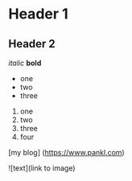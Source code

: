 # Header 1

## Header 2

*italic*
**bold**

* one
* two 
* three

1. one
2. two
3. three
4. four

[my blog] (https://www.pankl.com)

![text](link to image)
